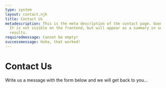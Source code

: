 ```yaml
---
type: system
layout: contact.njk
title: Contact Us
metadescription: This is the meta description of the contact page. Good for SEO.
  It is not visible on the frontend, but will appear as a summary in search
  results.
requiredmessage: Cannot be empty!
successmessage: Haha, that worked!
---
```

# Contact Us

Write us a message with the form below and we will get back to you...